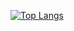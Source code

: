 [![Top Langs](https://github-readme-stats.vercel.app/api/top-langs/?username=hajekvdf&layout=compact&theme=darcula&hide_border=true)](https://github.com/anuraghazra/github-readme-stats)
